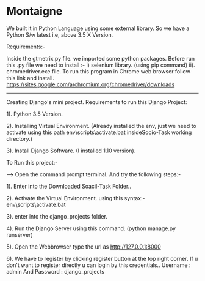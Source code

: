 # Montaigne

We built it in Python Language using some external library. So we have a Python S/w latest i.e, above 3.5 X Version.

Requirements:- 

Inside the gtmetrix.py file. we imported some python packages. Before run this .py file we need to install :-
i)   selenium library. (using pip command) 
ii). chromedriver.exe file. To run this program in Chrome web browser follow this link and install.      https://sites.google.com/a/chromium.org/chromedriver/downloads

----------------------------------------------------------------------------------------------------------------------------------------

Creating Django's mini project.
Requirements to run this Django Project:

1). Python 3.5 Version.

2). Installing Virtual Environment. (Already installed the env, just we need to activate using this path env\scripts\activate.bat insideSocio-Task working directory.)

3). Install Django Software. (I installed 1.10 version).

To Run this project:-

--> Open the command prompt terminal. And try the following steps:-

1). Enter into the Downloaded Soacil-Task Folder..

2). Activate the Virtual Environment. using this syntax:- env\scripts\activate.bat

3). enter into the django_projects folder.

4). Run the Django Server using this command. (python manage.py runserver)

5). Open the Webbrowser type the url as http://127.0.0.1:8000

6). We have to register by clicking register button at the top right corner. If u don't want to register directly u can login by this credentials.. Username : admin And Password : django_projects
